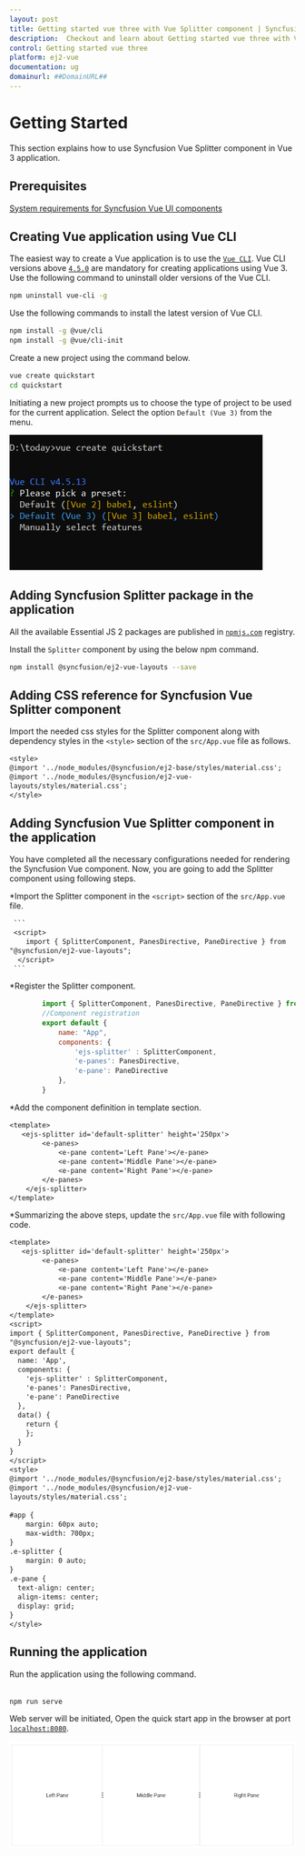 ```yaml
---
layout: post
title: Getting started vue three with Vue Splitter component | Syncfusion
description:  Checkout and learn about Getting started vue three with Vue Splitter component of Syncfusion Essential JS 2 and more details.
control: Getting started vue three 
platform: ej2-vue
documentation: ug
domainurl: ##DomainURL##
---
```


# Getting Started

This section explains how to use Syncfusion Vue Splitter component in Vue 3 application.

## Prerequisites

[System requirements for Syncfusion Vue UI components](https://ej2.syncfusion.com/vue/documentation/system-requirements/)

## Creating Vue application using Vue CLI

The easiest way to create a Vue application is to use the [`Vue CLI`](https://github.com/vuejs/vue-cli). Vue CLI versions above [`4.5.0`](https://v3.vuejs.org/guide/migration/introduction.html#vue-cli) are mandatory for creating applications using Vue 3. Use the following command to uninstall older versions of the Vue CLI.

```bash
npm uninstall vue-cli -g
```

Use the following commands to install the latest version of Vue CLI.

```bash
npm install -g @vue/cli
npm install -g @vue/cli-init
```

Create a new project using the command below.

```bash
vue create quickstart
cd quickstart

```

Initiating a new project prompts us to choose the type of project to be used for the current application. Select the option `Default (Vue 3)` from the menu.

![Reference](./images/vue3-terminal.png)

## Adding Syncfusion Splitter package in the application

All the available Essential JS 2 packages are published in [`npmjs.com`](https://www.npmjs.com/~syncfusionorg) registry.

Install the `Splitter` component by using the below npm command.

```bash
npm install @syncfusion/ej2-vue-layouts --save
```

## Adding CSS reference for Syncfusion Vue Splitter component

Import the needed css styles for the Splitter component along with dependency styles in the `<style>` section of the `src/App.vue` file as follows.

```
<style>
@import '../node_modules/@syncfusion/ej2-base/styles/material.css';
@import '../node_modules/@syncfusion/ej2-vue-layouts/styles/material.css';
</style>
```

## Adding Syncfusion Vue Splitter component in the application

You have completed all the necessary configurations needed for rendering the Syncfusion Vue component. Now, you are going to add the Splitter component using following steps.

*Import the Splitter component in the `<script>` section of the `src/App.vue` file.

     ```
     <script>
        import { SplitterComponent, PanesDirective, PaneDirective } from "@syncfusion/ej2-vue-layouts";
      </script>
     ```

*Register the Splitter component.

```javascript
        import { SplitterComponent, PanesDirective, PaneDirective } from "@syncfusion/ej2-vue-layouts";
        //Component registration
        export default {
            name: "App",
            components: {
                'ejs-splitter' : SplitterComponent,
                'e-panes': PanesDirective,
                'e-pane': PaneDirective
            },
        }
```

*Add the component definition in template section.

```
<template>
   <ejs-splitter id='default-splitter' height='250px'>
        <e-panes>
            <e-pane content='Left Pane'></e-pane>
            <e-pane content='Middle Pane'></e-pane>
            <e-pane content='Right Pane'></e-pane>
        </e-panes>
    </ejs-splitter>
</template>
```

*Summarizing the above steps, update the `src/App.vue` file with following code.

```
<template>
   <ejs-splitter id='default-splitter' height='250px'>
        <e-panes>
            <e-pane content='Left Pane'></e-pane>
            <e-pane content='Middle Pane'></e-pane>
            <e-pane content='Right Pane'></e-pane>
        </e-panes>
    </ejs-splitter>
</template>
<script>
import { SplitterComponent, PanesDirective, PaneDirective } from "@syncfusion/ej2-vue-layouts";
export default {
  name: 'App',
  components: {
    'ejs-splitter' : SplitterComponent,
    'e-panes': PanesDirective,
    'e-pane': PaneDirective
  },
  data() {
    return {
    };
  }
}
</script>
<style>
@import '../node_modules/@syncfusion/ej2-base/styles/material.css';
@import '../node_modules/@syncfusion/ej2-vue-layouts/styles/material.css';

#app {
    margin: 60px auto;
    max-width: 700px;
}
.e-splitter {
    margin: 0 auto;
}
.e-pane {
  text-align: center;
  align-items: center;
  display: grid;
}
</style>
```

## Running the application

Run the application using the following command.

```bash

npm run serve

```

Web server will be initiated, Open the quick start app in the browser at port [`localhost:8080`](http://localhost:8080/).

![Output](./images/splitter.png)
